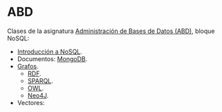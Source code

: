 # ABD

Clases de la asignatura [Administración de Bases de Datos (ABD)](https://www.ehu.eus/es/web/graduak/grado-ingenieria-informatica-de-gestion-y-sistemas-de-informacion-bizkaia/creditos-y-asignaturas?p_redirect=consultaAsignatura&p_cod_proceso=egr&p_anyo_acad=20230&p_ciclo=X&p_curso=3&p_cod_asignatura=27706), bloque NoSQL:

* [Introducción a NoSQL](Intro/index.html).
* Documentos: [MongoDB](MongoDB/index.html).
* [Grafos](Grafos/index.html).
  * [RDF](RDF/index.html).
  * [SPARQL](SPARQL/index.html).
  * [OWL](OWL/index.html).
  * [Neo4J](Neo4J/index.html).
* Vectores: 

